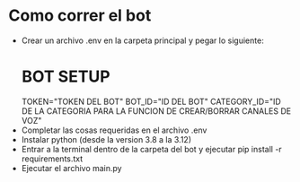 # Como correr el bot

- Crear un archivo .env en la carpeta principal y pegar lo siguiente: 
    # BOT SETUP
    TOKEN="TOKEN DEL BOT"
    BOT_ID="ID DEL BOT"
    CATEGORY_ID="ID DE LA CATEGORIA PARA LA FUNCION DE CREAR/BORRAR CANALES DE VOZ"
- Completar las cosas requeridas en el archivo .env
- Instalar python (desde la version 3.8 a la 3.12)
- Entrar a la terminal dentro de la carpeta del bot y ejecutar pip install -r requirements.txt
- Ejecutar el archivo main.py